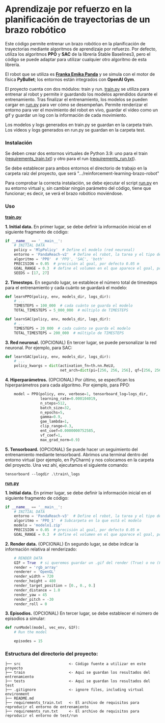 # Aprendizaje por refuerzo en la planificación de trayectorias de un brazo robótico

[](../master/videos/animation_modelo1.gif)

Este código permite entrenar un brazo robótico en la planificación de trayectorias mediante algoritmos de aprendizaje por refuerzo. Por defecto, utiliza los algoritmos **PPO** y **SAC** de la librería Stable Baselines3, pero el código se puede adaptar para utilizar cualquier otro algoritmo de esta librería.

El robot que se utiliza es **[Franka Emika Panda](https://www.franka.de/)** y se simula con el motor de física **PyBullet**; los entornos están integrados con **OpenAI Gym**.

El proyecto cuenta con dos módulos: train y run. [train.py](../master/src/train.py) se utiliza para entrenar al robot y permite ir guardando los modelos aprendidos durante el entrenamiento. Tras finalizar el entrenamiento, los modelos se pueden cargar en [run.py](../master/src/run.py) para ver cómo se desempeñan. Permite renderizar el entorno para ver el movimiento del robot en vivo, guardar el vídeo como un gif y guardar un log con la información de cada movimiento.

Los modelos y logs generados en train.py se guardan en la carpeta train. Los vídeos y logs generados en run.py se guardan en la carpeta test.


### Instalación

Se deben crear dos entornos virtuales de Python 3.9: uno para el train ([requirements_train.txt](../master/requirements_train.txt)) y otro para el run ([requirements_run.txt](../master/requirements_run.txt)).

Se debe establecer para ambos entornos el directorio de trabajo en la carpeta raíz del proyecto, que será ".../reinforcement-learning-brazo-robot"

Para comprobar la correcta instalación, se debe ejecutar el script [run.py](../master/src/run.py) en su entorno virtual y, sin cambiar ningún parámetro del código, tiene que funcionar; es decir, se verá el brazo robótico moviéndose.


### Uso

**[train.py](../master/src/train.py)**

**1. Initial data.** En primer lugar, se debe definir la información inicial en el siguiente fragmento de código:

```python
if __name__ == '__main__':
    # INITIAL DATA
    policy = 'MlpPolicy'  # Define el modelo (red neuronal)
    entorno = 'PandaReach-v2'  # Define el robot, la tarea y el tipo de reward
    algoritmo = 'PPO'  # 'PPO', 'SAC', 'both'
    PRECISION = 0.05  # precisión al goal, por defecto 0.05 m
    GOAL_RANGE = 0.3  # define el volumen en el que aparece el goal, por defecto 0.3 --> 0.3x0.3x0.3 m3
    SEEDS = [17, 27]
```

**2. Timesteps.** En segundo lugar, se establece el número total de timesteps para el entrenamiento y cada cuánto se guardará el modelo:

```python
def learnPPO(policy, env, models_dir, logs_dir):
    # ...
    TIMESTEPS = 100_000  # cada cuánto se guarda el modelo
    TOTAL_TIMESTEPS = 5_000_000  # múltiplo de TIMESTEPS

def learnSAC(policy, env, models_dir, logs_dir):
    # ...
    TIMESTEPS = 20_000  # cada cuánto se guarda el modelo
    TOTAL_TIMESTEPS = 200_000  # múltiplo de TIMESTEPS
```

**3. Red neuronal.** (OPCIONAL) En tercer lugar, se puede personalizar la red neuronal. Por ejemplo, para SAC:

```python
def learnSAC(policy, env, models_dir, logs_dir):
    # ...
    policy_kwargs = dict(activation_fn=th.nn.ReLU,
                         net_arch=dict(pi=[256, 256, 256], qf=[256, 256, 256]))
```

**4. Hiperparámetros.** (OPCIONAL) Por último, se especifican los hiperparámetros para cada algoritmo. Por ejemplo, para PPO:

```python
    model = PPO(policy, env, verbose=1, tensorboard_log=logs_dir,
                learning_rate=0.000104019,
                n_steps=512,
                batch_size=32,
                n_epochs=5,
                gamma=0.9,
                gae_lambda=1,
                clip_range=0.3,
                ent_coef=0.0000000752585,
                vf_coef=1,
                max_grad_norm=0.9)
```

**5. Tensorboard.** (OPCIONAL) Se puede hacer un seguimiento del entrenamiento mediante tensorboard. Abrimos una terminal dentro del entorno virtual (por ejemplo, en PyCharm) y nos colocamos en la carpeta del proyecto. Una vez ahí, ejecutamos el siguiente comando:

```
tensorboard --logdir .\train\_logs
```

**[run.py](../master/src/run.py)**

**1. Initial data.** En primer lugar, se debe definir la información inicial en el siguiente fragmento de código:

```python
if __name__ == '__main__':
    # INITIAL DATA
    entorno = 'PandaReach-v3'  # Define el robot, la tarea y el tipo de reward
    algoritmo = 'PPO_1'  # Subcarpeta en la que está el modelo
    modelo = 'modelo1.zip'
    PRECISION = 0.05  # precisión al goal, por defecto 0.05 m
    GOAL_RANGE = 0.3  # define el volumen en el que aparece el goal, por defecto 0.3 --> 0.3x0.3x0.3 m3
```

**2. Render data.** (OPCIONAL) En segundo lugar, se debe indicar la información relativa al renderizado:

```python
    # RENDER DATA
    GIF = True  # si queremos guardar un .gif del render (True) o no (False)
    render = 'rgb_array'
    renderer = 'OpenGL'
    render_width = 720
    render_height = 480
    render_target_position = [0., 0., 0.]
    render_distance = 1.0
    render_yaw = 45
    render_pitch = -30
    render_roll = 0
```

**3. Episodios.** (OPCIONAL) En tercer lugar, se debe establecer el número de episodios a simular:

```python
def runModel(model, vec_env, GIF):
    # Run the model

    episodes = 15
```


### Estructura del directorio del proyecto: 

```      
├── src                      <- Código fuente a utilizar en este proyecto
├── train                    <- Aquí se guardan los resultados del entrenamiento
├── tests                    <- Aquí se guardan los resultados del test
├── .gitignore               <- ignore files, including virtual environment  
├── README.md
├── requirements_train.txt   <- El archivo de requisitos para reproducir el entorno de entrenamiento
├── requirements_run.txt     <- El archivo de requisitos para reproducir el entorno de test/run

```

